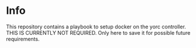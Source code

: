 # Info

This repository contains a playbook to setup docker on the yorc controller.
THIS IS CURRENTLY NOT REQUIRED.
Only here to save it for possible future requirements.
